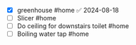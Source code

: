 - [x] greenhouse #home ✅ 2024-08-18
- [ ] Slicer #home 
- [ ] Do ceiling for downstairs toilet #home
- [ ] Boiling water tap #home
